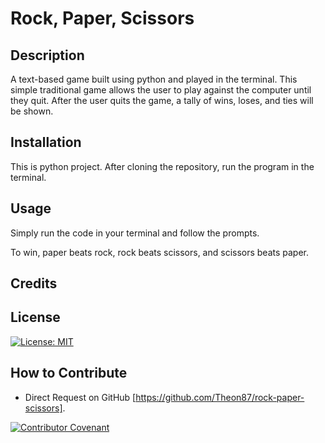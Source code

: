 # Rock, Paper, Scissors

## Description

A text-based game built using python and played in the terminal. This simple traditional game allows the user to play against the computer until they quit. After the user quits the game, a tally of wins, loses, and ties will be shown.

## Installation

This is python project. After cloning the repository, run the program in the terminal.

## Usage

Simply run the code in your terminal and follow the prompts.

To win, paper beats rock, rock beats scissors, and scissors beats paper.

## Credits

## License

[![License: MIT](https://img.shields.io/badge/License-MIT-yellow.svg)](https://opensource.org/licenses/MIT)

## How to Contribute

- Direct Request on GitHub [https://github.com/Theon87/rock-paper-scissors].

[![Contributor Covenant](https://img.shields.io/badge/Contributor%20Covenant-2.1-4baaaa.svg)](code_of_conduct.md)
